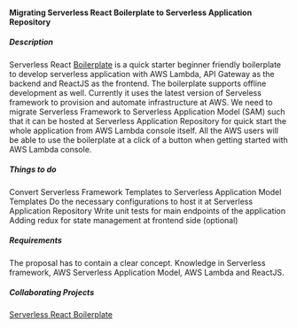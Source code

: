 #### Migrating Serverless React Boilerplate to Serverless Application Repository

##### Description
Serverless React [Boilerplate](https://github.com/99xt/serverless-react-boilerplate) is a quick starter beginner friendly boilerplate to develop serverless application with AWS Lambda, API Gateway as the backend and ReactJS as the frontend. The boilerplate supports offline development as well. Currently it uses the latest version of Serveless framework to provision and automate infrastructure at AWS. We need to migrate Serverless Framework to Serverless Application Model (SAM) such that it can be hosted at Serverless Application Repository for quick start the whole application from AWS Lambda console itself. All the AWS users will be able to use the boilerplate at a click of a button when getting started with AWS Lambda console.

##### Things to do
Convert Serverless Framework Templates to Serverless Application Model Templates
Do the necessary configurations to host it at Serverless Application Repository
Write unit tests for main endpoints of the application
Adding redux for state management at frontend side (optional)

##### Requirements
The proposal has to contain a clear concept.
Knowledge in Serverless framework, AWS Serverless Application Model, AWS Lambda and ReactJS.

##### Collaborating Projects
[Serverless React Boilerplate](https://github.com/99xt/serverless-react-boilerplate)


